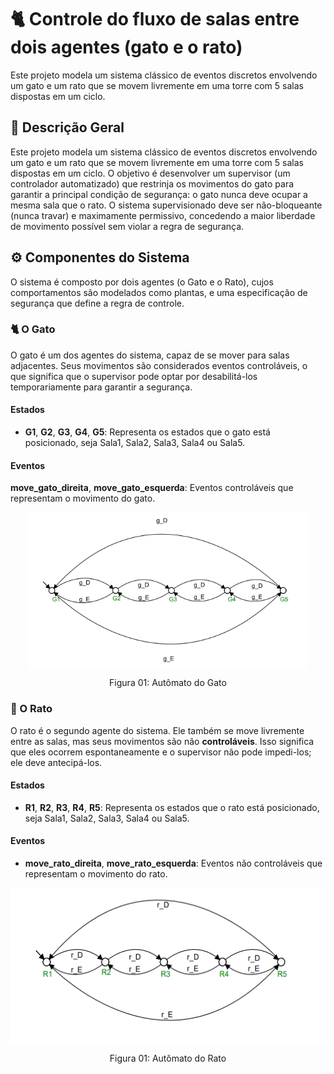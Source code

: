 # 🐈 Controle do fluxo de salas entre dois agentes (gato e o rato)
Este projeto modela um sistema clássico de eventos discretos envolvendo um gato e um rato que se movem livremente em uma torre com 5 salas dispostas em um ciclo. 

## 🔎 Descrição Geral
Este projeto modela um sistema clássico de eventos discretos envolvendo um gato e um rato que se movem livremente em uma torre com 5 salas dispostas em um ciclo. O objetivo é desenvolver um supervisor (um controlador automatizado) que restrinja os movimentos do gato para garantir a principal condição de segurança: o gato nunca deve ocupar a mesma sala que o rato. O sistema supervisionado deve ser não-bloqueante (nunca travar) e maximamente permissivo, concedendo a maior liberdade de movimento possível sem violar a regra de segurança.

## ⚙️ Componentes do Sistema
O sistema é composto por dois agentes (o Gato e o Rato), cujos comportamentos são modelados como plantas, e uma especificação de segurança que define a regra de controle.

### 🐈 O Gato
O gato é um dos agentes do sistema, capaz de se mover para salas adjacentes. Seus movimentos são considerados eventos controláveis, o que significa que o supervisor pode optar por desabilitá-los temporariamente para garantir a segurança.

#### Estados
- **G1**, **G2**, **G3**, **G4**, **G5**: Representa os estados que o gato está posicionado, seja Sala1, Sala2, Sala3, Sala4 ou Sala5.

#### Eventos
**move_gato_direita**, **move_gato_esquerda**: Eventos controláveis que representam o movimento do gato.

<p align="center">
<img src= "img/GATO.png" height="250" align="center">
</p>
<p align="center"> Figura 01: Autômato do Gato</p>

### 🐁 O Rato
O rato é o segundo agente do sistema. Ele também se move livremente entre as salas, mas seus movimentos são não **controláveis**. Isso significa que eles ocorrem espontaneamente e o supervisor não pode impedi-los; ele deve antecipá-los.

#### Estados
- **R1**, **R2**, **R3**, **R4**, **R5**: Representa os estados que o rato está posicionado, seja Sala1, Sala2, Sala3, Sala4 ou Sala5.

#### Eventos
- **move_rato_direita**, **move_rato_esquerda**: Eventos não controláveis que representam o movimento do rato.

<p align="center">
<img src= "img/RATO.png" height="250" align="center">
</p>
<p align="center"> Figura 01: Autômato do Rato</p>
